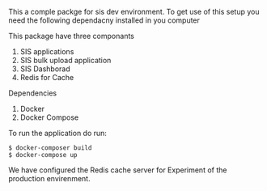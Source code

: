 This a comple packge for sis dev environment. To get use of this setup you need the following dependacny installed in you computer

This package have three componants
1. SIS applications
2. SIS bulk upload application
3. SIS Dashborad
4. Redis for Cache


Dependencies
1. Docker
2. Docker Compose


To run the application do run:
```
$ docker-composer build 
$ docker-compose up
```
We have configured the Redis cache server for Experiment of the production envirenment. 
